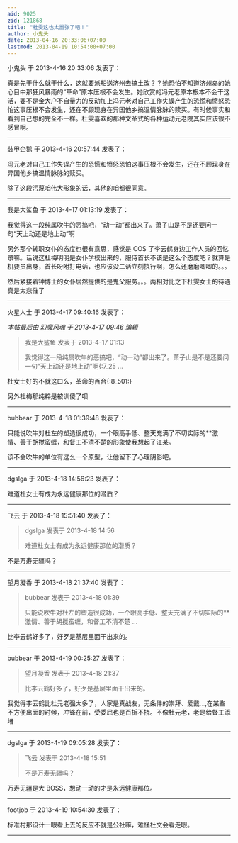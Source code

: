 ```yaml
---
aid: 9025
zid: 121868
title: "杜雯这也太嚣张了吧！"
author: 小鬼头
date: 2013-04-16 20:33:06+07:00
lastmod: 2013-04-19 10:54:00+07:00
---
```


小鬼头 于 2013-4-16 20:33:06 发表了：

真是先干什么就干什么，这就要派船送济州去搞土改？？她恐怕不知道济州岛的她心目中那狂风暴雨的“革命”原本压根不会发生。她欣赏的冯元老原本根本不会干这活，要不是金大户不自量力的反动加上冯元老对自己工作失误产生的恐慌和愤怒恐怕这事压根不会发生，还在不顾现身在异国他乡搞温情脉脉的赎买。有时候事实和看到自己想的完全不一样。杜雯喜欢的那种文革式的各种运动元老院其实应该很不感冒啊。

---

装甲企鹅 于 2013-4-16 20:57:44 发表了：

冯元老对自己工作失误产生的恐慌和愤怒恐怕这事压根不会发生，还在不顾现身在异国他乡搞温情脉脉的赎买。

除了这段污蔑咱伟大形象的话，其他的咱都很同意。

---

我是大鲨鱼 于 2013-4-17 01:13:19 发表了：

我觉得这一段纯属吹牛的恶搞吧，“动一动”都出来了。萧子山是不是还要问一句“天上动还是地上动”啊

另外那个转职女仆的态度也很有意思，感觉是 COS 了李云鹤身边工作人员的回忆录嘛。话说这杜梅明明是女仆学校出来的，服侍首长不该是这么个态度吧？就算是机要员出身，首长吩咐打电话，也应该没二话立刻执行啊，怎么还磨磨唧唧的。。。

然后紧接着钟博士的女仆居然提供的是鬼父服务。。。两相对比之下杜雯女士的待遇真是太悲催了

---

火星人士 于 2013-4-17 09:40:16 发表了：

_本帖最后由 幻魔风魂 于 2013-4-17 09:46 编辑_

> 我是大鲨鱼 发表于 2013-4-17 01:13
>
> 我觉得这一段纯属吹牛的恶搞吧，“动一动”都出来了。萧子山是不是还要问一句“天上动还是地上动”啊{:7_25 ...

杜女士好的不就这口么，革命的百合{:8_501:}

另外杜梅那纯粹是被训傻了呗

---

bubbear 于 2013-4-18 01:39:48 发表了：

只能说吹牛对杜左的塑造很成功，一个眼高手低、整天充满了不切实际的\*\*激情、善于胡搅蛮缠，和督工不清不楚的形象使我想起了江某。

该不会吹牛的单位有这么一个原型，让他留下了心理阴影吧。

---

dgslga 于 2013-4-18 14:56:23 发表了：

难道杜女士有成为永远健康那位的潜质？

---

飞云 于 2013-4-18 15:51:40 发表了：

> dgslga 发表于 2013-4-18 14:56
>
> 难道杜女士有成为永远健康那位的潜质？

不是万寿无疆吗？

---

望月凝香 于 2013-4-18 21:37:40 发表了：

> bubbear 发表于 2013-4-18 01:39
>
> 只能说吹牛对杜左的塑造很成功，一个眼高手低、整天充满了不切实际的\*\*激情、善于胡搅蛮缠，和督工不清不楚 ...

比李云鹤好多了，好歹是基层里面干出来的。

---

bubbear 于 2013-4-19 00:25:27 发表了：

> 望月凝香 发表于 2013-4-18 21:37
>
> 比李云鹤好多了，好歹是基层里面干出来的。

我觉得李云鹤比杜元老强太多了，人家是真战友，无条件的崇拜、爱戴...,在某些不方便出面的时候，冲锋在前，受委屈也是百折不挠。不像杜元老，老是给督工添堵

---

dgslga 于 2013-4-19 09:05:28 发表了：

> 飞云 发表于 2013-4-18 15:51
>
> 不是万寿无疆吗？

万寿无疆是大 BOSS，想动一动的才是永远健康那位。

---

footjob 于 2013-4-19 10:54:30 发表了：

标准村那设计一眼看上去的反应不就是公社嘛，难怪杜文会看走眼。

---
